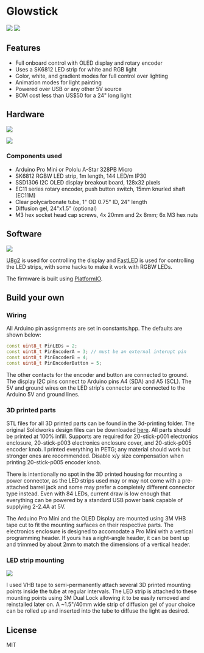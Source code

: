 # Glowstick

![](img/art-02.png)
![](img/DSCF6181-DSCF6184.jpg)

## Features
* Full onboard control with OLED display and rotary encoder
* Uses a SK6812 LED strip for white and RGB light
* Color, white, and gradient modes for full control over lighting
* Animation modes for light painting
* Powered over USB or any other 5V source
* BOM cost less than US$50 for a 24" long light

## Hardware
![](img/DSCF6163.jpg)

![](img/DSCF6129.jpg)

### Components used
* Arduino Pro Mini or Pololu A-Star 328PB Micro
* SK6812 RGBW LED strip, 1m length, 144 LED/m IP30
* SSD1306 I2C OLED display breakout board, 128x32 pixels
* EC11 series rotary encoder, push button switch, 15mm knurled shaft (EC11M)
* Clear polycarbonate tube, 1" OD 0.75" ID, 24" length
* Diffusion gel, 24"x1.5" (optional)
* M3 hex socket head cap screws, 4x 20mm and 2x 8mm; 6x M3 hex nuts

## Software

![](img/DSCF6175.jpg)

[U8g2](https://github.com/olikraus/u8g2) is used for controlling the display and [FastLED](https://github.com/FastLED/FastLED) is used for controlling the LED strips, with some hacks to make it work with RGBW LEDs.

The firmware is built using [PlatformIO](http://docs.platformio.org/en/latest/ide.html#platformio-ide).

## Build your own

### Wiring
All Arduino pin assignments are set in constants.hpp. The defaults are shown below:

```c++
const uint8_t PinLEDs = 2;
const uint8_t PinEncoderA = 3; // must be an external interupt pin
const uint8_t PinEncoderB = 4;
const uint8_t PinEncoderButton = 5;
```

The other contacts for the encoder and button are connected to ground. The display I2C pins connect to Arduino pins A4 (SDA) and A5 (SCL). The 5V and ground wires on the LED strip's connector are connected to the Arduino 5V and ground lines.

### 3D printed parts
STL files for all 3D printed parts can be found in the 3d-printing folder. The original Solidworks design files can be downloaded [here](https://1drv.ms/f/s!AsRZF_y9JrDUn5YvIyRrr59VbNJ60w?e=BrQjPf). All parts should be printed at 100% infill. Supports are required for 20-stick-p001 electronics enclosure, 20-stick-p003 electronics enclosure cover, and 20-stick-p005 encoder knob. I printed everything in PETG; any material should work but stronger ones are recommended. Disable x/y size compensation when printing 20-stick-p005 encoder knob.

There is intentionally no spot in the 3D printed housing for mounting a power connector, as the LED strips used may or may not come with a pre-attached barrel jack and some may prefer a completely different connector type instead. Even with 84 LEDs, current draw is low enough that everything can be powered by a standard USB power bank capable of supplying 2-2.4A at 5V.

The Arduino Pro Mini and the OLED Display are mounted using 3M VHB tape cut to fit the mounting surfaces on their respective parts. The electronics enclosure is designed to accomodate a Pro Mini with a vertical programming header. If yours has a right-angle header, it can be bent up and trimmed by about 2mm to match the dimensions of a vertical header.

### LED strip mounting
![](img/DSCF6732.jpg)

I used VHB tape to semi-permanently attach several 3D printed mounting points inside the tube at regular intervals. The LED strip is attached to these mounting points using 3M Dual Lock allowing it to be easily removed and reinstalled later on. A ~1.5"/40mm wide strip of diffusion gel of your choice can be rolled up and inserted into the tube to diffuse the light as desired.

## License
MIT
